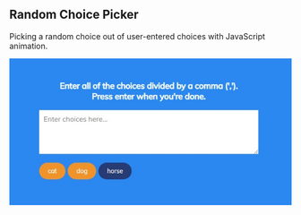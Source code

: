 ## Random Choice Picker

Picking a random choice out of user-entered choices with JavaScript animation.

![Random Choice Picker](random-choice-picker.png)
